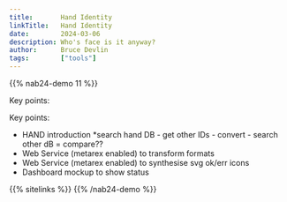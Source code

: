```yaml
---
title:       Hand Identity
linkTitle:   Hand Identity
date:        2024-03-06
description: Who's face is it anyway?
author:      Bruce Devlin
tags:        ["tools"]
---
```


{{% nab24-demo 11 %}}

Key points:

Key points:

* HAND introduction
*search hand DB - get other IDs - convert - search other dB = compare??
* Web Service (metarex enabled) to transform formats
* Web Service (metarex enabled) to synthesise svg ok/err icons
* Dashboard mockup to show status

{{% sitelinks %}}
{{% /nab24-demo %}}
